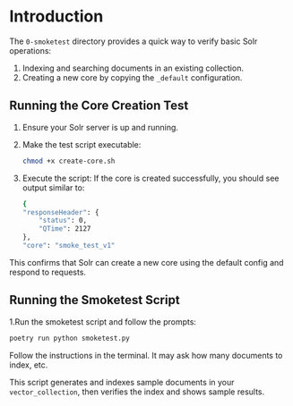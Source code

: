 # Introduction

The `0-smoketest` directory provides a quick way to verify basic Solr operations:

1. Indexing and searching documents in an existing collection.  
2. Creating a new core by copying the `_default` configuration.

## Running the Core Creation Test

1. Ensure your Solr server is up and running.  
2. Make the test script executable:
   ```bash
   chmod +x create-core.sh
    ```
3. Execute the script:
If the core is created successfully, you should see output similar to:

    ```bash
    {
    "responseHeader": {
        "status": 0,
        "QTime": 2127
    },
    "core": "smoke_test_v1"
    ```

This confirms that Solr can create a new core using the default config and respond to requests.

## Running the Smoketest Script

1.Run the smoketest script and follow the prompts:
   ```bash
   poetry run python smoketest.py
   ```
Follow the instructions in the terminal. It may ask how many documents to index, etc.

This script generates and indexes sample documents in your `vector_collection`, then verifies the index and shows sample results.

